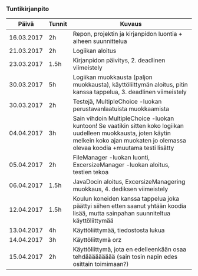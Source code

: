 ### Tuntikirjanpito
Päivä | Tunnit | Kuvaus
------------------------ | --------- | --------
16.03.2017 | 2h | Repon, projektin ja kirjanpidon luontia + aiheen suunnittelua
21.03.2017 | 2h | Logiikan aloitus
23.03.2017 | 1.5h | Kirjanpidon päivitys, 2. deadlinen viimeistely
30.03.2017 | 5h | Logiikan muokkausta (paljon muokkausta), käyttöliittymän aloitus, pitin kanssa tappelua, 3. deadlinen viimeistely
30.03.2017 | 2h | Testejä, MultipleChoice -luokan perustavanlaatuista muokkaamista
04.04.2017 | 3h | Sain vihdoin MultipleChoice -luokan kuntoon! Se vaatikin sitten koko logiikan uudelleen muokkausta, joten käytin melkein koko ajan muokaten jo olemassa olevaa koodia +muutama testi lisätty
05.04.2017 | 2h | FileManager -luokan luonti, ExcersizeManager -luokan aloitus, testien tekoa
06.04.2017 | 1.5h | JavaDocin aloitus, ExcersizeManagering muokkaus, 4. dediksen viimeistely
12.04.2017 | 1.5h | Koulun koneiden kanssa tappelua joka päättyi siihen etten saanut yhtään koodia lisää, mutta sainpahan suunniteltua käyttöliittymää
13.04.2017 | 4h | Käyttöliittymää, tiedostosta lukua
14.04.2017 | 3h | Käyttöliittymä orz
15.04.2017 | 2h | Käyttöliittymä, jota en edelleenkään osaa tehdäääääääää (sain tosin napin edes osittain toimimaan?)
